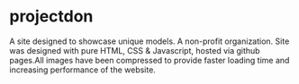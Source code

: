 # projectdon
A site designed to showcase unique models. A non-profit organization. Site was designed with pure HTML, CSS & Javascript, hosted via github pages.All images have been compressed to provide faster loading time and increasing performance of the website.
